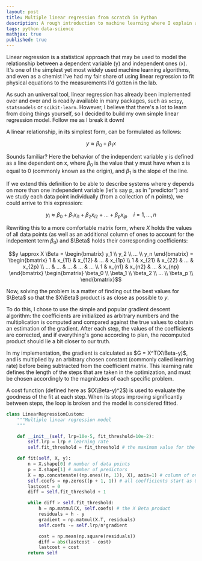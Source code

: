 ```yaml
---
layout: post
title: Multiple linear regression from scratch in Python
description: A rough introduction to machine learning where I explain an implementation of a multiple linear regression model in Python using matrix notation and a gradient descent algorithm.
tags: python data-science
mathjax: true
published: true
---
```


Linear regression is a statistical approach that may be used to model the relationship between a dependent variable (y) and independent ones (x). It's one of the simplest yet most widely used machine learning algorithms, and even as a chemist I've had my fair share of using linear regression to fit physical equations to the measurements I'd gotten in the lab.

As such an universal tool, linear regression has already been implemented over and over and is readily available in many packages, such as ```scipy```, ```statsmodels``` or ```scikit-learn```. However, I believe that there's a lot to learn from doing things yourself, so I decided to build my own simple linear regression model. Follow me as I break it down!

A linear relationship, in its simplest form, can be formulated as follows:

$$y \approx \beta_0 + \beta_1x$$

Sounds familiar? Here the behavior of the independent variable y is defined as a line dependent on x, where $\beta_0$ is the value that y must have when x is equal to 0 (commonly known as the origin), and $\beta_1$ is the slope of the line.

If we extend this definition to be able to describe systems where y depends on more than one independent variable (let's say p, as in "predictor") and we study each data point individually (from a collection of n points), we could arrive to this expression:

$$y_i \approx \beta_0 + \beta_1 x_{i1} + \beta_2 x_{i2} + ... + \beta_p x_{ip} \quad i=1,...,n$$

Rewriting this to a more comfortable matrix form, where $X$ holds the values of all data points (as well as an additional column of ones to account for the indepentent term $\beta_0$) and $\Beta$ holds their corresponding coefficients:

$$y \approx X \Beta = \begin{bmatrix} y_1 \\ y_2 \\ ... \\ y_n \end{bmatrix} = \begin{bmatrix} 1 & x_{11} & x_{12} & ... & x_{1p} \\ 1 & x_{21} & x_{22} & ... & x_{2p} \\ ... & ... & ... & ... & ... \\ 1 & x_{n1} & x_{n2} & ... & x_{np} \end{bmatrix} \begin{bmatrix} \beta_0 \\ \beta_1 \\ \beta_2 \\ ... \\ \beta_p \\ \end{bmatrix}$$

Now, solving the problem is a matter of finding out the best values for $\Beta$ so that the $X\Beta$ product is as close as possible to $y$.

To do this, I chose to use the simple and popular gradient descent algorithm: the coefficients are initialized as arbitrary numbers and the multiplication is computed and compared against the true values to obatain an estimation of the gradient. After each step, the values of the coefficients are corrected, and if everything's gone according to plan, the recomputed product should lie a bit closer to our truth.

In my implementation, the gradient is calculated as $G = X^T(X\Beta-y)$, and is multiplied by an arbitrary chosen constant (commonly called learning rate) before being subtracted from the coefficient matrix. This learning rate defines the length of the steps that are taken in the optimization, and must be chosen accordingly to the magnitudes of each specific problem.

A cost function (defined here as $(X\Beta-y)^2$) is used to evaluate the goodness of the fit at each step. When its stops improving significantly between steps, the loop is broken and the model is considered fitted.

```python
class LinearRegressionCustom:
    """Multiple linear regression model
    """

    def __init__(self, lrp=10e-5, fit_threshold=10e-2):
        self.lrp = lrp # learning rate
        self.fit_threshold = fit_threshold # the maximum value for the cost

    def fit(self, X, y):
        n = X.shape[0] # number of data points
        p = X.shape[1] # number of predictors
        X = np.concatenate((np.ones((n, 1)), X), axis=1) # column of ones
        self.coefs = np.zeros((p + 1, 1)) # all coefficients start as 0
        lastcost = 0
        diff = self.fit_threshold + 1

        while diff > self.fit_threshold:
            h = np.matmul(X, self.coefs) # the X Beta product
            residuals = h - y
            gradient = np.matmul(X.T, residuals)
            self.coefs -= self.lrp/n*gradient

            cost = np.mean(np.square(residuals))
            diff = abs(lastcost - cost)
            lastcost = cost
        return self
```



[//]: # (Now, fitting this raw model to a set of data points is a matter of finding out what value to assign to each $\beta$ coefficient so that the predicted values get as close to the real ones as mathematically possible. To avoid going crazy assessing this manually, we must devise some sort of calculation that clearly measures how good the model performs so that it can be automatically minimized. Here comes the cost function:)
